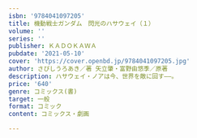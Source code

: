 ```yaml
---
isbn: '9784041097205'
title: 機動戦士ガンダム　閃光のハサウェイ（１）
volume: ''
series: ''
publisher: ＫＡＤＯＫＡＷＡ
pubdate: '2021-05-10'
cover: 'https://cover.openbd.jp/9784041097205.jpg'
author: さびしうろあき／著 矢立肇・富野由悠季／原著
description: ハサウェイ・ノアは今、世界を敵に回す――。
price: '640'
genre: コミックス(書)
target: 一般
format: コミック
content: コミックス・劇画

---
```

